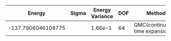 |       Energy          |  Sigma          | Energy Variance  | DOF |Method                                                          | Data repository                |
| ----------------------| --------------- | -----------------| ------- |------------------------------------------------------------|------------------------------- |
| -137.7906046108775 |         |    1.66e-1    |   64     |  QMC(continuous-time expansion) | |s
